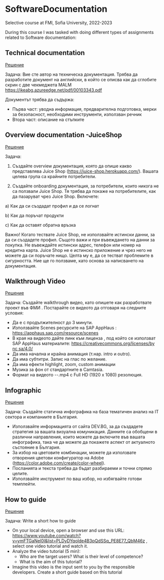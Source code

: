 # SoftwareDocumentation
Selective course at FMI, Sofia University, 2022-2023

During this course I was tasked with doing different types of assignments related to Software documentation:

## Technical documentation
[Решение](https://github.com/marinadabova/SoftwareDocumentation/blob/main/technicalDocumentation_62503.docx)

Задача: Вие сте автор на техническа документация. Трябва да разработите документ на английски, в който се описва как да сглобите скрин с две чекмеджета MALM https://ikeabg.azureedge.net/pdf/00103343.pdf
 
 Документът трябва да съдържа:
  - Първа част: уводна информация, предварителна подготовка, мерки за безопасност, необходими инструменти, използван речник
- Втора част: описание на стъпките

## Overview documentation -JuiceShop
[Решение](https://github.com/marinadabova/SoftwareDocumentation/blob/main/62503_Docu_JuiceShop.docx)

Задача: 
1) Създайте overview документация, която да опише какво представлява Juice Shop (https://juice-shop.herokuapp.com/). Вашата целева група са крайните потребители.

2) Създайте onboarding документация, за потребители, които никога не са ползвали Juice Shop. Тя трябва да покаже на потребителите, как да пазаруват чрез Juice Shop. Включете:
 
 a) Как да си създадат профил и да се логнат
  
  b) Как да поръчат продукти
 
 c) Как да оставят обратна връзка

Важно!
Когато тествате Juice Shop, не използвайте истински данни, за да си създадете профил.
Същото важи и при въвеждането на данни за покупка. Не въвеждайте истински адрес, телефон или номер на кредитна карта.
Juice Shop не е истинско приложение и чрез него не можете да си поръчате нищо. Целта му е, да се тестват проблемите в сигурността. Ние ще го ползваме, като основа за написването на документация.

## Walkthrough Video
[Решение](https://github.com/marinadabova/SoftwareDocumentation/blob/main/62503_FMIProjectMaking_14122022.mp4)

Задача: Създайте walkthrough видео, като опишете как разработвате проект във ФМИ . Постарайте се видеото да отговаря на следните условия:
- Да е с продължителност до 3 минути.
- Използвайте Scenes ресурсите на SAP AppHaus : https://apphaus.sap.com/resource/scenes
- В края на видеото дайте линк към лиценза , под който се използват SAP AppHaus материалите: [https://creativecommons.org/licenses/by nc sa/4.0/](https://creativecommons.org/licenses/by-nc-sa/4.0/.)
- Да има начална и крайна анимация (т.нар. intro и outro).
- Да има субтитри. Запис на глас по желание.
- Да има ефекти highlight, zoom, custom анимации
- Музика за фон от стандартните в Camtasia.
- Формат на видеото --.mp4 с Full HD (1920 x 1080) резолюция.

## Infographic
[Решение](https://github.com/marinadabova/SoftwareDocumentation/blob/main/visual-62503-dec22.pdf)

Задача: Създайте статична инфографика на база тематичен анализ на IT сектора и компаниите в България.
- Използвайте информацията от сайта DEV.BG, за да създадете стратегия за вашата визуална комуникация. Данните са обобщени в различни направления, които можете да включите във вашата инфографика, така че да можете да покажете аспект от актуалното състояние в България.
- За избор на цветовите комбинации, можете да използвате отворения цветови конфигуратор на Adobe (https://color.adobe.com/create/color-wheel).
- Посланията и текста трябва да бъдат разбираеми и точни спрямо целите.
- Използвайте инструмент по ваш избор, но избягвайте готови темплейти.

## How to guide
[Решение](https://github.com/marinadabova/SoftwareDocumentation/blob/main/howToGuide_62503.docx)

Задача: Write a short how to guide
- On your local device, open a browser and use this URL: https://www.youtube.com/watch?v=ymFTGaNel0I&list=PLDyDYqoIde4B3pQdSSq_PE8E77_QbM46z , select one video tutorial and watch it.
- Analyze the video tutorial (5 min):
  - Who are the target users? What is their level of competence?
  - What is the aim of this tutorial?
- Imagine this video is the input sent to you by the responsible developers. Create a short guide based on this tutorial
